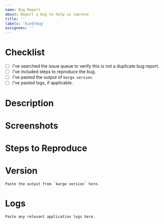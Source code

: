 ```yaml
---
name: Bug Report
about: Report a bug to help us improve
title: ''
labels: 'kind/bug'
assignees: ''
---
```


# Checklist

* [ ] I've searched the issue queue to verify this is not a duplicate bug report.
* [ ] I've included steps to reproduce the bug.
* [ ] I've pasted the output of `kargo version`.
* [ ] I've pasted logs, if applicable.

# Description

<!-- A clear and concise description of the bug. -->

# Screenshots

<!-- If applicable, add screenshots to help explain the bug. -->

# Steps to Reproduce

<!-- A list of the steps required to reproduce the issue. -->

# Version

```
Paste the output from `kargo version` here.
```

# Logs

```
Paste any relevant application logs here.
```
